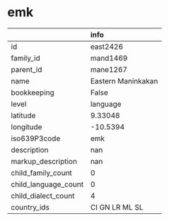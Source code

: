# emk
|                      | info               |
|:---------------------|:-------------------|
| id                   | east2426           |
| family_id            | mand1469           |
| parent_id            | mane1267           |
| name                 | Eastern Maninkakan |
| bookkeeping          | False              |
| level                | language           |
| latitude             | 9.33048            |
| longitude            | -10.5394           |
| iso639P3code         | emk                |
| description          | nan                |
| markup_description   | nan                |
| child_family_count   | 0                  |
| child_language_count | 0                  |
| child_dialect_count  | 4                  |
| country_ids          | CI GN LR ML SL     |